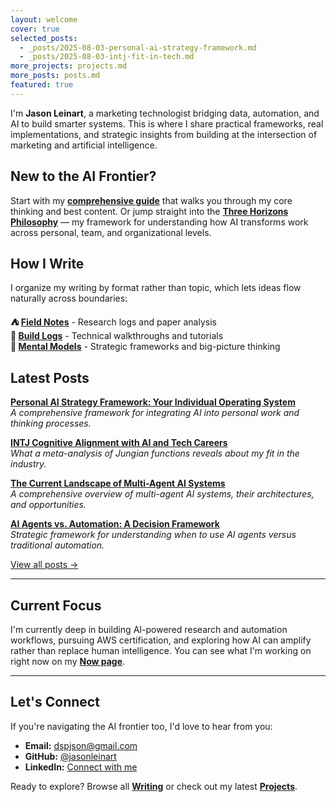 ```yaml
---
layout: welcome
cover: true
selected_posts:
  - _posts/2025-08-03-personal-ai-strategy-framework.md
  - _posts/2025-08-03-intj-fit-in-tech.md
more_projects: projects.md
more_posts: posts.md
featured: true
---
```


I'm **Jason Leinart**, a marketing technologist bridging data, automation, and AI to build smarter systems. This is where I share practical frameworks, real implementations, and strategic insights from building at the intersection of marketing and artificial intelligence.

## New to the AI Frontier?

Start with my **[comprehensive guide](/start-here/)** that walks you through my core thinking and best content. Or jump straight into the **[Three Horizons Philosophy](/three-horizons/)** — my framework for understanding how AI transforms work across personal, team, and organizational levels.

## How I Write

I organize my writing by format rather than topic, which lets ideas flow naturally across boundaries:

**⛺ [Field Notes](/tag-field-notes/)** - Research logs and paper analysis  
**🔧 [Build Logs](/tag-build-logs/)** - Technical walkthroughs and tutorials  
**🧠 [Mental Models](/tag-mental-models/)** - Strategic frameworks and big-picture thinking

## Latest Posts

**[Personal AI Strategy Framework: Your Individual Operating System](/three-horizons/personal-ai/)**  
*A comprehensive framework for integrating AI into personal work and thinking processes.*

**[INTJ Cognitive Alignment with AI and Tech Careers](/blog/intj-fit-in-tech/)**  
*What a meta-analysis of Jungian functions reveals about my fit in the industry.*

**[The Current Landscape of Multi-Agent AI Systems](/blog/multi-agent-ai-systems-landscape/)**  
*A comprehensive overview of multi-agent AI systems, their architectures, and opportunities.*

**[AI Agents vs. Automation: A Decision Framework](/blog/agents-vs-automation/)**  
*Strategic framework for understanding when to use AI agents versus traditional automation.*

[View all posts →](/blog/)

---

## Current Focus

I'm currently deep in building AI-powered research and automation workflows, pursuing AWS certification, and exploring how AI can amplify rather than replace human intelligence. You can see what I'm working on right now on my **[Now page](/now/)**.

---

## Let's Connect

If you're navigating the AI frontier too, I'd love to hear from you:

- **Email:** dspjson@gmail.com
- **GitHub:** [@jasonleinart](https://github.com/jasonleinart)
- **LinkedIn:** [Connect with me](https://linkedin.com/in/jason-leinart)

Ready to explore? Browse all **[Writing](/blog/)** or check out my latest **[Projects](/projects/)**.
